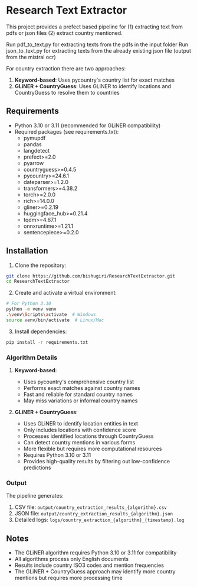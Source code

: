 ﻿# Research Text Extractor

This project provides a prefect based pipeline for (1) extracting text from pdfs or json files (2) extract country mentioned.

Run pdf_to_text.py for extracting texts from the pdfs in the input folder
Run json_to_text.py for extracting texts from the already existing json file (output from the mistral ocr)

For country extraction there are two approaches:

1. **Keyword-based**: Uses pycountry's country list for exact matches
2. **GLiNER + CountryGuess**: Uses GLiNER to identify locations and CountryGuess to resolve them to countries

## Requirements

- Python 3.10 or 3.11 (recommended for GLiNER compatibility)
- Required packages (see requirements.txt):
  - pymupdf
  - pandas
  - langdetect
  - prefect>=2.0
  - pyarrow
  - countryguess>=0.4.5
  - pycountry>=24.6.1
  - dateparser>=1.2.0
  - transformers>=4.38.2
  - torch>=2.0.0
  - rich>=14.0.0
  - gliner>=0.2.19
  - huggingface_hub>=0.21.4
  - tqdm>=4.67.1
  - onnxruntime>=1.21.1
  - sentencepiece>=0.2.0

## Installation

1. Clone the repository:
```bash
git clone https://github.com/bishugiri/ResearchTextExtractor.git
cd ResearchTextExtractor
```

2. Create and activate a virtual environment:
```bash
# For Python 3.10
python -m venv venv
.\venv\Scripts\activate  # Windows
source venv/bin/activate  # Linux/Mac
```

3. Install dependencies:
```bash
pip install -r requirements.txt
```

### Algorithm Details

1. **Keyword-based**:
   - Uses pycountry's comprehensive country list
   - Performs exact matches against country names
   - Fast and reliable for standard country names
   - May miss variations or informal country names

2. **GLiNER + CountryGuess**:
   - Uses GLiNER to identify location entities in text
   - Only includes locations with confidence score 
   - Processes identified locations through CountryGuess
   - Can detect country mentions in various forms
   - More flexible but requires more computational resources
   - Requires Python 3.10 or 3.11
   - Provides high-quality results by filtering out low-confidence predictions

### Output

The pipeline generates:
1. CSV file: `output/country_extraction_results_{algorithm}.csv`
2. JSON file: `output/country_extraction_results_{algorithm}.json`
3. Detailed logs: `logs/country_extraction_{algorithm}_{timestamp}.log`

## Notes

- The GLiNER algorithm requires Python 3.10 or 3.11 for compatibility
- All algorithms process only English documents
- Results include country ISO3 codes and mention frequencies
- The GLiNER + CountryGuess approach may identify more country mentions but requires more processing time
